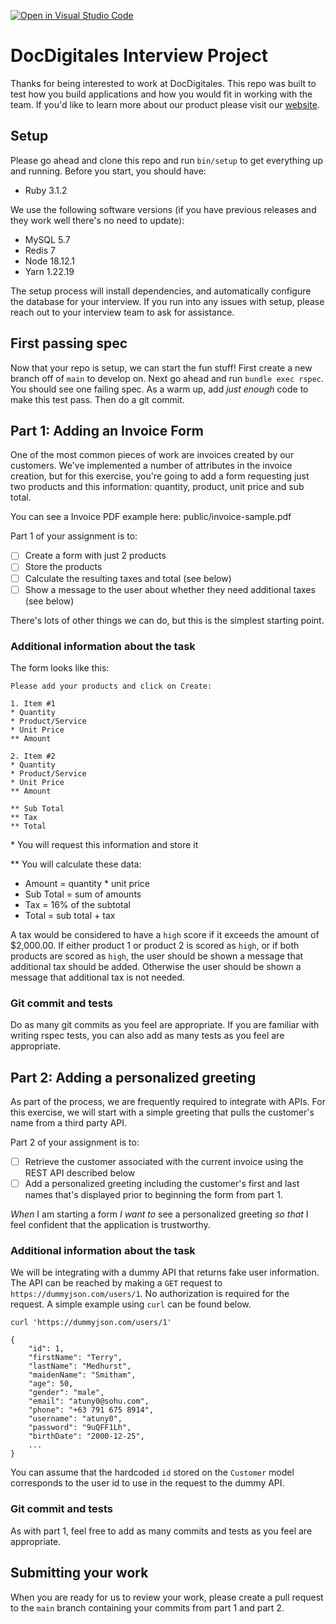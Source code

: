 [![Open in Visual Studio Code](https://classroom.github.com/assets/open-in-vscode-718a45dd9cf7e7f842a935f5ebbe5719a5e09af4491e668f4dbf3b35d5cca122.svg)](https://classroom.github.com/online_ide?assignment_repo_id=12472765&assignment_repo_type=AssignmentRepo)
# DocDigitales Interview Project

Thanks for being interested to work at DocDigitales. This repo was built to test how you build applications and how you would fit in working with the team.  If you'd like to learn more about our product please visit our [website](https://docdigitales.com/).

## Setup

Please go ahead and clone this repo and run `bin/setup` to get everything up and running. Before you start, you should have:

* Ruby 3.1.2

We use the following software versions (if you have previous releases and they work well there's no need to update):

* MySQL 5.7
* Redis 7
* Node 18.12.1
* Yarn 1.22.19

The setup process will install dependencies, and automatically configure the database for your interview.  If you run into any issues with setup, please reach out to your interview team to ask for assistance.

## First passing spec

Now that your repo is setup, we can start the fun stuff!  First create a new branch off of `main` to develop on. Next go ahead and run `bundle exec rspec`. You should see one failing spec. As a warm up, add _just enough_ code to make this test pass. Then do a git commit.

## Part 1: Adding an Invoice Form

One of the most common pieces of work are invoices created by our customers. We've implemented a number of attributes in the invoice creation, but for this exercise, you're going to add a form requesting just two products and this information: quantity, product, unit price and sub total.

You can see a Invoice PDF example here: public/invoice-sample.pdf

Part 1 of your assignment is to:

- [ ] Create a form with just 2 products
- [ ] Store the products
- [ ] Calculate the resulting taxes and total (see below)
- [ ] Show a message to the user about whether they need additional taxes (see below)

There's lots of other things we can do, but this is the simplest starting point.

### Additional information about the task

The form looks like this:

```
Please add your products and click on Create:

1. Item #1
* Quantity
* Product/Service
* Unit Price
** Amount

2. Item #2
* Quantity
* Product/Service
* Unit Price
** Amount

** Sub Total
** Tax
** Total
```

&ast; You will request this information and store it

** You will calculate these data:
- Amount = quantity * unit price
- Sub Total = sum of amounts
- Tax = 16% of the subtotal
- Total = sub total + tax

A tax would be considered to have a `high` score if it exceeds the amount of $2,000.00. If either product 1 or product 2 is scored as `high`, or if both products are scored as `high`, the user should be shown a message that additional tax should be added. Otherwise the user should be shown a message that additional tax is not needed.


### Git commit and tests

Do as many git commits as you feel are appropriate. If you are familiar with writing rspec tests, you can also add as many tests as you feel are appropriate.

## Part 2: Adding a personalized greeting

As part of the process, we are frequently required to integrate with APIs. For this exercise, we will start with a simple greeting that pulls the customer's name from a third party API.

Part 2 of your assignment is to:

- [ ] Retrieve the customer associated with the current invoice using the REST API described below
- [ ] Add a personalized greeting including the customer's first and last names that's displayed prior to beginning the form from part 1.

*When* I am starting a form
*I want to* see a personalized greeting
*so that* I feel confident that the application is trustworthy.

### Additional information about the task

We will be integrating with a dummy API that returns fake user information. The API can be reached by making a `GET` request to `https://dummyjson.com/users/1`. No authorization is required for the request. A simple example using `curl` can be found below.

```shell
curl 'https://dummyjson.com/users/1'

{
    "id": 1,
    "firstName": "Terry",
    "lastName": "Medhurst",
    "maidenName": "Smitham",
    "age": 50,
    "gender": "male",
    "email": "atuny0@sohu.com",
    "phone": "+63 791 675 8914",
    "username": "atuny0",
    "password": "9uQFF1Lh",
    "birthDate": "2000-12-25",
    ...
}
```

You can assume that the hardcoded `id` stored on the `Customer` model corresponds to the user id to use in the request to the dummy API.

### Git commit and tests

As with part 1, feel free to add as many commits and tests as you feel are appropriate.

## Submitting your work

When you are ready for us to review your work, please create a pull request to the `main` branch containing your commits from part 1 and part 2.
